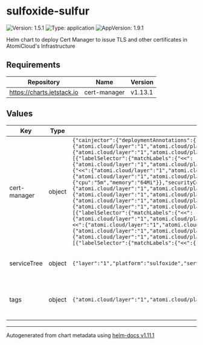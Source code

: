 # sulfoxide-sulfur

![Version: 1.5.1](https://img.shields.io/badge/Version-1.5.1-informational?style=flat-square) ![Type: application](https://img.shields.io/badge/Type-application-informational?style=flat-square) ![AppVersion: 1.9.1](https://img.shields.io/badge/AppVersion-1.9.1-informational?style=flat-square)

Helm chart to deploy Cert Manager to issue TLS and other certificates in AtomiCloud's Infrastructure

## Requirements

| Repository | Name | Version |
|------------|------|---------|
| https://charts.jetstack.io | cert-manager | v1.13.1 |

## Values

| Key | Type | Default | Description |
|-----|------|---------|-------------|
| cert-manager | object | `{"cainjector":{"deploymentAnnotations":{"<<":{"atomi.cloud/layer":"1","atomi.cloud/platform":"sulfoxide","atomi.cloud/service":"sulfur"},"atomi.cloud/module":"cainjector"},"podAnnotations":{"<<":{"atomi.cloud/layer":"1","atomi.cloud/platform":"sulfoxide","atomi.cloud/service":"sulfur"},"atomi.cloud/module":"cainjector"},"podLabels":{"<<":{"atomi.cloud/layer":"1","atomi.cloud/platform":"sulfoxide","atomi.cloud/service":"sulfur"},"atomi.cloud/module":"cainjector"},"resources":{"limits":{"cpu":"10m","memory":"256Mi"},"requests":{"cpu":"5m","memory":"64Mi"}},"topologySpreadConstraints":[{"labelSelector":{"matchLabels":{"<<":{"atomi.cloud/layer":"1","atomi.cloud/platform":"sulfoxide","atomi.cloud/service":"sulfur"},"atomi.cloud/module":"cainjector"}},"maxSkew":1,"topologyKey":"topology.kubernetes.io/zone","whenUnsatisfiable":"ScheduleAnyway"}]},"installCRDs":true,"podAnnotations":{"<<":{"atomi.cloud/layer":"1","atomi.cloud/platform":"sulfoxide","atomi.cloud/service":"sulfur"},"atomi.cloud/module":"operator"},"podLabels":{"<<":{"atomi.cloud/layer":"1","atomi.cloud/platform":"sulfoxide","atomi.cloud/service":"sulfur"},"atomi.cloud/module":"operator"},"prometheus":{"enabled":false},"resources":{"limits":{"cpu":"10m","memory":"256Mi"},"requests":{"cpu":"5m","memory":"64Mi"}},"securityContext":{"fsGroup":1001},"serviceAccount":{"annotations":{"<<":{"atomi.cloud/layer":"1","atomi.cloud/platform":"sulfoxide","atomi.cloud/service":"sulfur"},"atomi.cloud/module":"operator"},"labels":{"<<":{"atomi.cloud/layer":"1","atomi.cloud/platform":"sulfoxide","atomi.cloud/service":"sulfur"},"atomi.cloud/module":"operator"}},"startupapicheck":{"jobAnnotations":{"<<":{"atomi.cloud/layer":"1","atomi.cloud/platform":"sulfoxide","atomi.cloud/service":"sulfur"},"atomi.cloud/module":"satupapicheck"},"podAnnotations":{"<<":{"atomi.cloud/layer":"1","atomi.cloud/platform":"sulfoxide","atomi.cloud/service":"sulfur"},"atomi.cloud/module":"satupapicheck"},"podLabels":{"<<":{"atomi.cloud/layer":"1","atomi.cloud/platform":"sulfoxide","atomi.cloud/service":"sulfur"},"atomi.cloud/module":"satupapicheck"},"resources":{"limits":{"cpu":"10m","memory":"256Mi"},"requests":{"cpu":"5m","memory":"64Mi"}}},"topologySpreadConstraints":[{"labelSelector":{"matchLabels":{"<<":{"atomi.cloud/layer":"1","atomi.cloud/platform":"sulfoxide","atomi.cloud/service":"sulfur"},"atomi.cloud/module":"operator"}},"maxSkew":1,"topologyKey":"topology.kubernetes.io/zone","whenUnsatisfiable":"ScheduleAnyway"}],"webhook":{"deploymentAnnotations":{"<<":{"atomi.cloud/layer":"1","atomi.cloud/platform":"sulfoxide","atomi.cloud/service":"sulfur"},"atomi.cloud/module":"webhook"},"podAnnotations":{"<<":{"atomi.cloud/layer":"1","atomi.cloud/platform":"sulfoxide","atomi.cloud/service":"sulfur"},"atomi.cloud/module":"webhook"},"podLabels":{"<<":{"atomi.cloud/layer":"1","atomi.cloud/platform":"sulfoxide","atomi.cloud/service":"sulfur"},"atomi.cloud/module":"webhook"},"resources":{"limits":{"cpu":"10m","memory":"256Mi"},"requests":{"cpu":"5m","memory":"64Mi"}},"topologySpreadConstraints":[{"labelSelector":{"matchLabels":{"<<":{"atomi.cloud/layer":"1","atomi.cloud/platform":"sulfoxide","atomi.cloud/service":"sulfur"},"atomi.cloud/module":"webhook"}},"maxSkew":1,"topologyKey":"topology.kubernetes.io/zone","whenUnsatisfiable":"ScheduleAnyway"}]}}` | Cert Manager configuration. See [Cert Manager Helm Chart](https://artifacthub.io/packages/helm/cert-manager/cert-manager) |
| serviceTree | object | `{"layer":"1","platform":"sulfoxide","service":"sulfur"}` | AtomiCloud Service Tree. See [ServiceTree](https://atomicloud.larksuite.com/wiki/OkfJwTXGFiMJkrk6W3RuwRrZs64?theme=DARK&contentTheme=DARK#MHw5d76uDo2tBLx86cduFQMRsBb) |
| tags | object | `{"atomi.cloud/layer":"1","atomi.cloud/platform":"sulfoxide","atomi.cloud/service":"sulfur"}` | Kubernetes labels and annotations, following Service Tree |

----------------------------------------------
Autogenerated from chart metadata using [helm-docs v1.11.1](https://github.com/norwoodj/helm-docs/releases/v1.11.1)